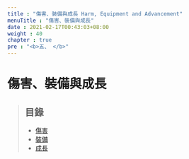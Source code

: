 ```yaml
---
title : "傷害、裝備與成長 Harm, Equipment and Advancement"
menuTitle : "傷害、裝備與成長"
date : 2021-02-17T00:43:03+08:00
weight : 40
chapter : true
pre : "<b>五、 </b>"
---
```


# **傷害、裝備與成長**

> ## 目錄
> + [傷害](./harm-tracks/)
> + [裝備](./equipment-and-treasure/)
> + [成長](./advancement/)
